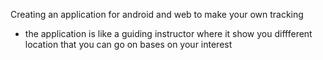 Creating an application for android and web to make your own tracking 
- the application is like a guiding instructor where it show you diffferent location that you can go on bases on your interest 



